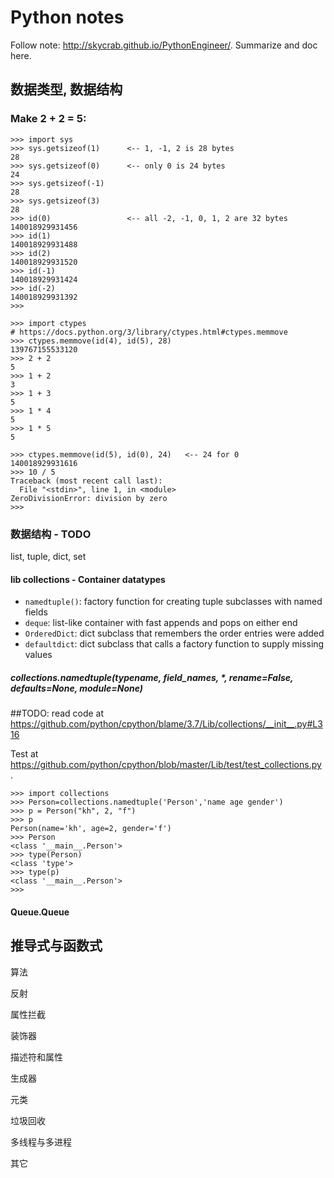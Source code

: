 

# Python notes

Follow note: http://skycrab.github.io/PythonEngineer/.
Summarize and doc here.

## 数据类型, 数据结构

### Make 2 + 2 = 5:

```
>>> import sys
>>> sys.getsizeof(1)      <-- 1, -1, 2 is 28 bytes
28
>>> sys.getsizeof(0)      <-- only 0 is 24 bytes
24
>>> sys.getsizeof(-1)
28
>>> sys.getsizeof(3)
28
>>> id(0)                 <-- all -2, -1, 0, 1, 2 are 32 bytes
140018929931456
>>> id(1)
140018929931488
>>> id(2)
140018929931520
>>> id(-1)
140018929931424
>>> id(-2)
140018929931392
>>>
```
```
>>> import ctypes
# https://docs.python.org/3/library/ctypes.html#ctypes.memmove
>>> ctypes.memmove(id(4), id(5), 28)  
139767155533120
>>> 2 + 2
5
>>> 1 + 2
3
>>> 1 + 3
5
>>> 1 * 4
5
>>> 1 * 5
5
```
```
>>> ctypes.memmove(id(5), id(0), 24)   <-- 24 for 0
140018929931616
>>> 10 / 5
Traceback (most recent call last):
  File "<stdin>", line 1, in <module>
ZeroDivisionError: division by zero
>>>
```

### 数据结构 - TODO
list, tuple, dict, set

#### lib collections - Container datatypes

 - `namedtuple()`:	factory function for creating tuple subclasses with named fields
 - `deque`:	list-like container with fast appends and pops on either end
 - `OrderedDict`:	dict subclass that remembers the order entries were added
 - `defaultdict`:	dict subclass that calls a factory function to supply missing values


##### collections.namedtuple(typename, field_names, *, rename=False, defaults=None, module=None)

##TODO: read code at https://github.com/python/cpython/blame/3.7/Lib/collections/__init__.py#L316

Test at https://github.com/python/cpython/blob/master/Lib/test/test_collections.py .

```
>>> import collections
>>> Person=collections.namedtuple('Person','name age gender')
>>> p = Person("kh", 2, "f")
>>> p
Person(name='kh', age=2, gender='f')
>>> Person
<class '__main__.Person'>
>>> type(Person)
<class 'type'>
>>> type(p)
<class '__main__.Person'>
>>>
```

#### Queue.Queue


## 推导式与函数式

算法

反射

属性拦截

装饰器

描述符和属性

生成器

元类

垃圾回收

多线程与多进程

其它
